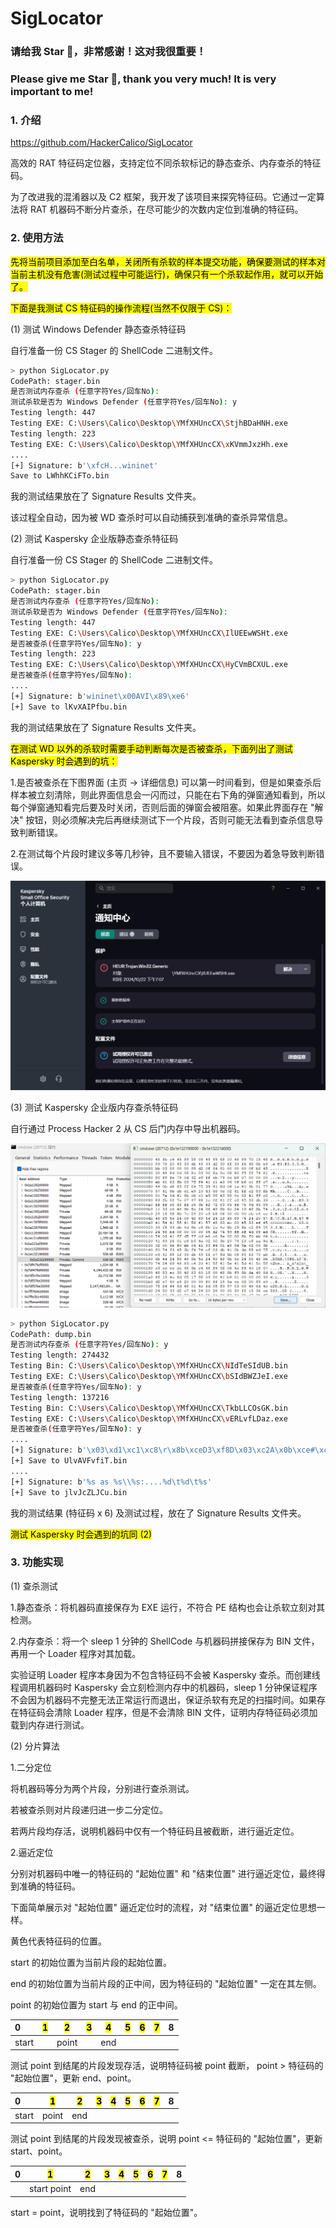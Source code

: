 # SigLocator

### 请给我 Star 🌟，非常感谢！这对我很重要！

### Please give me Star 🌟, thank you very much! It is very important to me!

### 1. 介绍

https://github.com/HackerCalico/SigLocator

高效的 RAT 特征码定位器，支持定位不同杀软标记的静态查杀、内存查杀的特征码。

为了改进我的混淆器以及 C2 框架，我开发了该项目来探究特征码。它通过一定算法将 RAT 机器码不断分片查杀，在尽可能少的次数内定位到准确的特征码。

### 2. 使用方法

<mark>先将当前项目添加至白名单，关闭所有杀软的样本提交功能，确保要测试的样本对当前主机没有危害(测试过程中可能运行)，确保只有一个杀软起作用，就可以开始了。</mark>

<mark>下面是我测试 CS 特征码的操作流程(当然不仅限于 CS)：</mark>

(1) 测试 Windows Defender 静态查杀特征码

自行准备一份 CS Stager 的 ShellCode 二进制文件。

```bash
> python SigLocator.py
CodePath: stager.bin
是否测试内存查杀 (任意字符Yes/回车No):
测试杀软是否为 Windows Defender (任意字符Yes/回车No): y
Testing length: 447
Testing EXE: C:\Users\Calico\Desktop\YMfXHUncCX\StjhBDaHNH.exe
Testing length: 223
Testing EXE: C:\Users\Calico\Desktop\YMfXHUncCX\xKVmmJxzHh.exe
....
[+] Signature: b'\xfcH...wininet'
Save to LWhhKCiFTo.bin
```

我的测试结果放在了 Signature Results 文件夹。

该过程全自动，因为被 WD 查杀时可以自动捕获到准确的查杀异常信息。

(2) 测试 Kaspersky 企业版静态查杀特征码

自行准备一份 CS Stager 的 ShellCode 二进制文件。

```bash
> python SigLocator.py
CodePath: stager.bin
是否测试内存查杀 (任意字符Yes/回车No):
测试杀软是否为 Windows Defender (任意字符Yes/回车No):
Testing length: 447
Testing EXE: C:\Users\Calico\Desktop\YMfXHUncCX\IlUEEwWSHt.exe
是否被查杀(任意字符Yes/回车No): y
Testing length: 223
Testing EXE: C:\Users\Calico\Desktop\YMfXHUncCX\HyCVmBCXUL.exe
是否被查杀(任意字符Yes/回车No):
....
[+] Signature: b'wininet\x00AVI\x89\xe6'
[+] Save to lKvXAIPfbu.bin
```

我的测试结果放在了 Signature Results 文件夹。

<mark>在测试 WD 以外的杀软时需要手动判断每次是否被查杀，下面列出了测试 Kaspersky 时会遇到的坑：</mark>

1.是否被查杀在下图界面 (主页 -> 详细信息) 可以第一时间看到，但是如果查杀后样本被立刻清除，则此界面信息会一闪而过，只能在右下角的弹窗通知看到，所以每个弹窗通知看完后要及时关闭，否则后面的弹窗会被阻塞。如果此界面存在 "解决" 按钮，则必须解决完后再继续测试下一个片段，否则可能无法看到查杀信息导致判断错误。

2.在测试每个片段时建议多等几秒钟，且不要输入错误，不要因为着急导致判断错误。

![Kaspersky.png](https://github.com/HackerCalico/SigLocator/blob/main/Image/Kaspersky.png)

(3) 测试 Kaspersky 企业版内存查杀特征码

自行通过 Process Hacker 2 从 CS 后门内存中导出机器码。

![dump.png](https://github.com/HackerCalico/SigLocator/blob/main/Image/dump.png)

```bash
> python SigLocator.py
CodePath: dump.bin
是否测试内存查杀 (任意字符Yes/回车No): y
Testing length: 274432
Testing Bin: C:\Users\Calico\Desktop\YMfXHUncCX\NIdTeSIdUB.bin
Testing EXE: C:\Users\Calico\Desktop\YMfXHUncCX\bSIdBWZJeI.exe
是否被查杀(任意字符Yes/回车No): y
Testing length: 137216
Testing Bin: C:\Users\Calico\Desktop\YMfXHUncCX\TkbLLCOsGK.bin
Testing EXE: C:\Users\Calico\Desktop\YMfXHUncCX\vERLvfLDaz.exe
是否被查杀(任意字符Yes/回车No): y
....
[+] Signature: b'\x03\xd1\xc1\xc8\r\x8b\xceD3\xf8D\x03\xc2A\x0b\xce#\xcfE\x03\xd8A\x8b\xc6A\x8b\xd23\xd3'
[+] Save to UlvAVFvfiT.bin
....
[+] Signature: b'%s as %s\\%s:....%d\t%d\t%s'
[+] Save to jlvJcZLJCu.bin
```

我的测试结果 (特征码 x 6) 及测试过程，放在了 Signature Results 文件夹。

<mark>测试 Kaspersky 时会遇到的坑同 (2)</mark>

### 3. 功能实现

(1) 查杀测试

1.静态查杀：将机器码直接保存为 EXE 运行，不符合 PE 结构也会让杀软立刻对其检测。

2.内存查杀：将一个 sleep 1 分钟的 ShellCode 与机器码拼接保存为 BIN 文件，再用一个 Loader 程序对其加载。

实验证明 Loader 程序本身因为不包含特征码不会被 Kaspersky 查杀。而创建线程调用机器码时 Kaspersky 会立刻检测内存中的机器码，sleep 1 分钟保证程序不会因为机器码不完整无法正常运行而退出，保证杀软有充足的扫描时间。如果存在特征码会清除 Loader 程序，但是不会清除 BIN 文件，证明内存特征码必须加载到内存进行测试。

(2) 分片算法

1.二分定位

将机器码等分为两个片段，分别进行查杀测试。

若被查杀则对片段递归进一步二分定位。

若两片段均存活，说明机器码中仅有一个特征码且被截断，进行逼近定位。

2.逼近定位

分别对机器码中唯一的特征码的 "起始位置" 和 "结束位置" 进行逼近定位，最终得到准确的特征码。

下面简单展示对 "起始位置" 逼近定位时的流程，对 "结束位置" 的逼近定位思想一样。

黄色代表特征码的位置。

start 的初始位置为当前片段的起始位置。

end 的初始位置为当前片段的正中间，因为特征码的 "起始位置" 一定在其左侧。

point 的初始位置为 start 与 end 的正中间。

| 0     | <mark>1</mark> | <mark>2</mark> | <mark>3</mark> | <mark>4</mark> | <mark>5</mark> | <mark>6</mark> | <mark>7</mark> | 8   |
|:----- | -------------- | -------------- | -------------- | -------------- | -------------- | -------------- | -------------- |:--- |
| start |                | point          |                | end            |                |                |                |     |

测试 point 到结尾的片段发现存活，说明特征码被 point 截断， point > 特征码的 "起始位置"，更新 end、point。

| 0     | <mark>1</mark> | <mark>2</mark> | <mark>3</mark> | <mark>4</mark> | <mark>5</mark> | <mark>6</mark> | <mark>7</mark> | 8   |
|:----- | -------------- | -------------- | -------------- | -------------- | -------------- | -------------- | -------------- |:--- |
| start | point          | end            |                |                |                |                |                |     |

测试 point 到结尾的片段发现被查杀，说明 point <= 特征码的 "起始位置"，更新 start、point。

| 0   | <mark>1</mark> | <mark>2</mark> | <mark>3</mark> | <mark>4</mark> | <mark>5</mark> | <mark>6</mark> | <mark>7</mark> | 8   |
|:--- | -------------- | -------------- | -------------- | -------------- | -------------- | -------------- | -------------- |:--- |
|     | start point    | end            |                |                |                |                |                |     |

start = point，说明找到了特征码的 "起始位置"。
